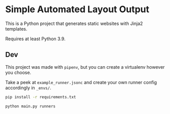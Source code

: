 # Simple Automated Layout Output

This is a Python project that generates static websites with Jinja2 templates.

Requires at least Python 3.9.

## Dev

This project was made with `pipenv`, but you can create a virtualenv however you choose.

Take a peek at `example_runner.jsonc` and create your own runner config accordingly in `_envs/`.

```sh
pip install -r requirements.txt

python main.py runners
```
